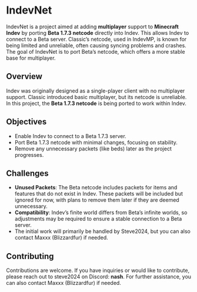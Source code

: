 # IndevNet

IndevNet is a project aimed at adding **multiplayer** support to **Minecraft Indev** by porting **Beta 1.7.3 netcode** directly into Indev. This allows Indev to connect to a Beta server. Classic’s netcode, used in IndevMP, is known for being limited and unreliable, often causing syncing problems and crashes. The goal of IndevNet is to port Beta’s netcode, which offers a more stable base for multiplayer.

## Overview

Indev was originally designed as a single-player client with no multiplayer support. Classic introduced basic multiplayer, but its netcode is unreliable. In this project, the **Beta 1.7.3 netcode** is being ported to work within Indev.

## Objectives

- Enable Indev to connect to a Beta 1.7.3 server.
- Port Beta 1.7.3 netcode with minimal changes, focusing on stability.
- Remove any unnecessary packets (like beds) later as the project progresses.

## Challenges

- **Unused Packets**: The Beta netcode includes packets for items and features that do not exist in Indev. These packets will be included but ignored for now, with plans to remove them later if they are deemed unnecessary.
- **Compatibility**: Indev’s finite world differs from Beta’s infinite worlds, so adjustments may be required to ensure a stable connection to a Beta server.
- The initial work will primarily be handled by Steve2024, but you can also contact Maxxx (Blizzardfur) if needed.

## Contributing

Contributions are welcome. If you have inquiries or would like to contribute, please reach out to steve2024 on Discord: **__nash__**. For further assistance, you can also contact Maxxx (Blizzardfur) if needed.
